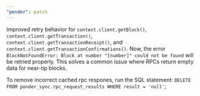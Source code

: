 ```yaml
---
"ponder": patch
---
```


Improved retry behavior for `context.client.getBlock()`, `context.client.getTransaction()`, `context.client.getTransactionReceipt()`, and `context.client.getTransactionConfirmations()`. Now, the error `BlockNotFoundError: Block at number "[number]" could not be found` will be retried properly. This solves a common issue where RPCs return empty data for near-tip blocks.

To remove incorrect cached rpc respones, run the SQL statement: `DELETE FROM ponder_sync.rpc_request_results WHERE result = 'null'`;
